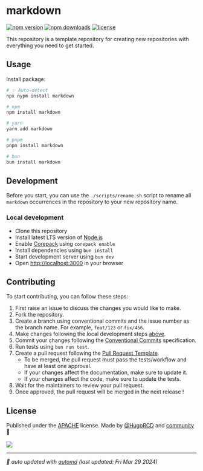 # markdown

<!-- automd:badges color=black license provider=shields -->

[![npm version](https://img.shields.io/npm/v/markdown?color=black)](https://npmjs.com/package/markdown)
[![npm downloads](https://img.shields.io/npm/dm/markdown?color=black)](https://npmjs.com/package/markdown)
[![license](https://img.shields.io/github/license/HugoRCD/markdown?color=black)](https://github.com/HugoRCD/markdown/blob/main/LICENSE)

<!-- /automd -->

This repository is a template repository for creating new repositories with everything you need to get started.

## Usage

Install package:

<!-- automd:pm-install -->

```sh
# ✨ Auto-detect
npx nypm install markdown

# npm
npm install markdown

# yarn
yarn add markdown

# pnpm
pnpm install markdown

# bun
bun install markdown
```

<!-- /automd -->

## Development

Before you start, you can use the `./scripts/rename.sh` script to rename all `markdown` occurrences in the repository to your new repository name.

### Local development

- Clone this repository
- Install latest LTS version of [Node.js](https://nodejs.org/en/)
- Enable [Corepack](https://github.com/nodejs/corepack) using `corepack enable`
- Install dependencies using `bun install`
- Start development server using `bun dev`
- Open [http://localhost:3000](http://localhost:3000) in your browser

## Contributing
To start contributing, you can follow these steps:

1. First raise an issue to discuss the changes you would like to make.
2. Fork the repository.
3. Create a branch using conventional commits and the issue number as the branch name. For example, `feat/123` or `fix/456`.
4. Make changes following the local development steps [above](#local-development).
5. Commit your changes following the [Conventional Commits](https://www.conventionalcommits.org/en/v1.0.0/) specification.
6. Run tests using `bun run test`.
7. Create a pull request following the [Pull Request Template](.github/pull_request_template.md).
   - To be merged, the pull request must pass the tests/workflow and have at least one approval.
   - If your changes affect the documentation, make sure to update it.
   - If your changes affect the code, make sure to update the tests.
8. Wait for the maintainers to review your pull request.
9. Once approved, the pull request will be merged in the next release !

## License

<!-- automd:contributors license=Apache author=HugoRCD-->

Published under the [APACHE](https://github.com/HugoRCD/markdown/blob/main/LICENSE) license.
Made by [@HugoRCD](https://github.com/HugoRCD) and [community](https://github.com/HugoRCD/markdown/graphs/contributors) 💛
<br><br>
<a href="https://github.com/HugoRCD/markdown/graphs/contributors">
<img src="https://contrib.rocks/image?repo=HugoRCD/markdown" />
</a>

<!-- /automd -->

<!-- automd:with-automd lastUpdate -->

---

_🤖 auto updated with [automd](https://automd.unjs.io) (last updated: Fri Mar 29 2024)_

<!-- /automd -->
